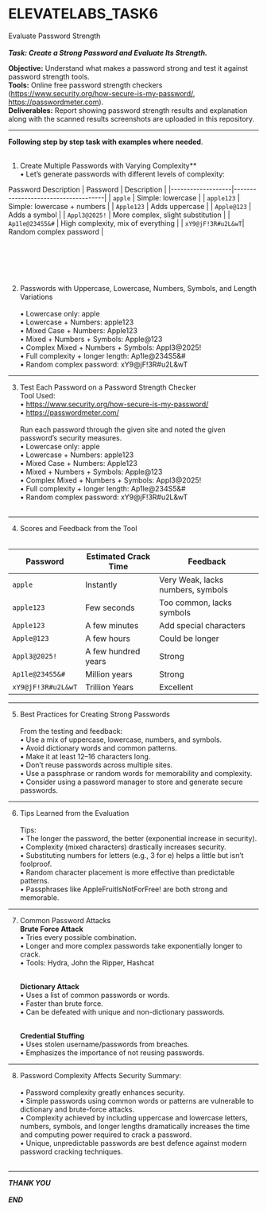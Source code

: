 # ELEVATELABS_TASK6
Evaluate Password Strength <br></br>
***Task: Create a Strong Password and Evaluate Its Strength.***

**Objective:** Understand what makes a password strong and test it against password strength tools.  <br>
**Tools:** Online free password strength checkers (https://www.security.org/how-secure-is-my-password/, https://passwordmeter.com).  <br>
**Deliverables:** Report showing password strength results and explanation along with the scanned results screenshots are uploaded in this repository.

---
**Following step by step task with examples where needed**. <br></br>
1. Create Multiple Passwords with Varying Complexity** <br>
•	Let’s generate passwords with different levels of complexity:

Password	Description
| Password          | Description                        |
|-------------------|-------------------------------------|
| `apple`           | Simple: lowercase          |
| `apple123`        | Simple: lowercase + numbers         |
| `Apple123`        | Adds uppercase                      |
| `Apple@123`       | Adds a symbol                       |
| `Appl3@2025!`     | More complex, slight substitution   |
| `Ap1le@234S5&#`   | High complexity, mix of everything  |
| `xY9@jF!3R#u2L&wT`| Random complex password             |

   <br></br>
---

2. Passwords with Uppercase, Lowercase, Numbers, Symbols, and Length Variations <br>
 <br>•	Lowercase only: apple
 <br>•	Lowercase + Numbers: apple123
 <br>•	Mixed Case + Numbers: Apple123
 <br>•	Mixed + Numbers + Symbols: Apple@123
 <br>•	Complex Mixed + Numbers + Symbols: Appl3@2025!
 <br>•	Full complexity + longer length: Ap1le@234S5&#
 <br>•	Random complex password: xY9@jF!3R#u2L&wT    

---

3. Test Each Password on a Password Strength Checker
 <br>Tool Used:
 <br>•	https://www.security.org/how-secure-is-my-password/
 <br>•	https://passwordmeter.com/  <br>
 <br>   Run each password through the given site and noted the given password’s security measures.
 <br>   •	Lowercase only: apple
 <br>   •	Lowercase + Numbers: apple123 
 <br>   •	Mixed Case + Numbers: Apple123
 <br>   •	Mixed + Numbers + Symbols: Apple@123
 <br>   •	Complex Mixed + Numbers + Symbols: Appl3@2025!
 <br>   •	Full complexity + longer length: Ap1le@234S5&#
 <br>   •	Random complex password: xY9@jF!3R#u2L&wT <br></br>
 
---

4. Scores and Feedback from the Tool  <br> </br>

| Password           | Estimated Crack Time | Feedback                            |
|--------------------|----------------------|-------------------------------------|
| `apple`            | Instantly            | Very Weak, lacks numbers, symbols   |
| `apple123`         | Few seconds          | Too common, lacks symbols           |
| `Apple123`         | A few minutes        | Add special characters              |
| `Apple@123`        | A few hours          | Could be longer                     |
| `Appl3@2025!`      | A few hundred years  | Strong                              |
| `Ap1le@234S5&#`    | Million years        | Strong                              |
| `xY9@jF!3R#u2L&wT` | Trillion Years       | Excellent                           |


---
5. Best Practices for Creating Strong Passwords <br>
 <br> From the testing and feedback:
 <br> •	Use a mix of uppercase, lowercase, numbers, and symbols.
 <br> •	Avoid dictionary words and common patterns.
 <br> •	Make it at least 12–16 characters long.
 <br> •	Don’t reuse passwords across multiple sites.
 <br> •	Use a passphrase or random words for memorability and complexity.
 <br> •	Consider using a password manager to store and generate secure passwords. 
---
 6. Tips Learned from the Evaluation  <br>
 <br> Tips:
 <br> •	The longer the password, the better (exponential increase in security).
 <br> •	Complexity (mixed characters) drastically increases security.
 <br> •	Substituting numbers for letters (e.g., 3 for e) helps a little but isn’t foolproof.
 <br> •	Random character placement is more effective than predictable patterns.
 <br> •	Passphrases like AppleFruitIsNotForFree! are both strong and memorable.

---

7. Common Password Attacks  <br>
  **Brute Force Attack** 
   <br>  •	Tries every possible combination.
   <br>  •	Longer and more complex passwords take exponentially longer to crack.
   <br>  •	Tools: Hydra, John the Ripper, Hashcat <br></br>

    **Dictionary Attack**
   <br>•	Uses a list of common passwords or words.
   <br>•	Faster than brute force.
   <br>•	Can be defeated with unique and non-dictionary passwords. <br> </br>

   **Credential Stuffing**
   <br>•	Uses stolen username/passwords from breaches.
   <br>•	Emphasizes the importance of not reusing passwords. 
---

8. Password Complexity Affects Security Summary:  <br>
 <br>•	Password complexity greatly enhances security. 
 <br>•	Simple passwords using common words or patterns are vulnerable to dictionary and brute-force attacks. 
 <br>•	Complexity achieved by including uppercase and lowercase letters, numbers, symbols, and longer lengths dramatically increases the time and computing power required to crack a password. 
 <br>•	Unique, unpredictable passwords are best defence against modern password cracking techniques.
<br></br>
---

***THANK YOU*** <br></br>
***END***


